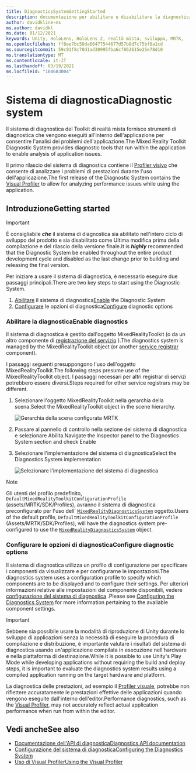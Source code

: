```yaml
---
title: DiagnosticsSystemGettingStarted
description: documentazione per abilitare e disabilitare la diagnostica in MRTK
author: davidkline-ms
ms.author: davidkl
ms.date: 01/12/2021
keywords: Unity, HoloLens, HoloLens 2, realtà mista, sviluppo, MRTK,
ms.openlocfilehash: ff8ee7bc50da66477544677d57b8d7c75bf0a1cd
ms.sourcegitcommit: 59c91f8c70d1ad30995fba6cf862615e25e78d10
ms.translationtype: MT
ms.contentlocale: it-IT
ms.lasthandoff: 03/19/2021
ms.locfileid: "104683004"
---
```

# <a name="diagnostic-system"></a><span data-ttu-id="336b2-104">Sistema di diagnostica</span><span class="sxs-lookup"><span data-stu-id="336b2-104">Diagnostic system</span></span>

<span data-ttu-id="336b2-105">Il sistema di diagnostica del Toolkit di realtà mista fornisce strumenti di diagnostica che vengono eseguiti all'interno dell'applicazione per consentire l'analisi dei problemi dell'applicazione.</span><span class="sxs-lookup"><span data-stu-id="336b2-105">The Mixed Reality Toolkit Diagnostic System provides diagnostic tools that run within the application to enable analysis of application issues.</span></span>

<span data-ttu-id="336b2-106">Il primo rilascio del sistema di diagnostica contiene il [Profiler visivo](using-visual-profiler.md) che consente di analizzare i problemi di prestazioni durante l'uso dell'applicazione.</span><span class="sxs-lookup"><span data-stu-id="336b2-106">The first release of the Diagnostic System contains the [Visual Profiler](using-visual-profiler.md) to allow for analyzing performance issues while using the application.</span></span>

## <a name="getting-started"></a><span data-ttu-id="336b2-107">Introduzione</span><span class="sxs-lookup"><span data-stu-id="336b2-107">Getting started</span></span>

> [!IMPORTANT]
> <span data-ttu-id="336b2-108">È consigliabile **_che_** il sistema di diagnostica sia abilitato nell'intero ciclo di sviluppo del prodotto e sia disabilitato come Ultima modifica prima della compilazione e del rilascio della versione finale.</span><span class="sxs-lookup"><span data-stu-id="336b2-108">It is **_highly_** recommended that the Diagnostic System be enabled throughout the entire product development cycle and disabled as the last change prior to building and releasing the final version.</span></span>

<span data-ttu-id="336b2-109">Per iniziare a usare il sistema di diagnostica, è necessario eseguire due passaggi principali.</span><span class="sxs-lookup"><span data-stu-id="336b2-109">There are two key steps to start using the Diagnostic System.</span></span>

1. <span data-ttu-id="336b2-110">[Abilitare](#enable-diagnostics) il sistema di diagnostica</span><span class="sxs-lookup"><span data-stu-id="336b2-110">[Enable](#enable-diagnostics) the Diagnostic System</span></span>
2. <span data-ttu-id="336b2-111">[Configurare](#configure-diagnostic-options) le opzioni di diagnostica</span><span class="sxs-lookup"><span data-stu-id="336b2-111">[Configure](#configure-diagnostic-options) diagnostic options</span></span>

### <a name="enable-diagnostics"></a><span data-ttu-id="336b2-112">Abilitare la diagnostica</span><span class="sxs-lookup"><span data-stu-id="336b2-112">Enable diagnostics</span></span>

<span data-ttu-id="336b2-113">Il sistema di diagnostica è gestito dall'oggetto MixedRealityToolkit (o da un altro componente di [registrazione del servizio](xref:Microsoft.MixedReality.Toolkit.IMixedRealityServiceRegistrar) ).</span><span class="sxs-lookup"><span data-stu-id="336b2-113">The diagnostics system is managed by the MixedRealityToolkit object (or another [service registrar](xref:Microsoft.MixedReality.Toolkit.IMixedRealityServiceRegistrar) component).</span></span>

<span data-ttu-id="336b2-114">I passaggi seguenti presuppongono l'uso dell'oggetto MixedRealityToolkit.</span><span class="sxs-lookup"><span data-stu-id="336b2-114">The following steps presume use of the MixedRealityToolkit object.</span></span> <span data-ttu-id="336b2-115">I passaggi necessari per altri registrar di servizi potrebbero essere diversi.</span><span class="sxs-lookup"><span data-stu-id="336b2-115">Steps required for other service registrars may be different.</span></span>

1. <span data-ttu-id="336b2-116">Selezionare l'oggetto MixedRealityToolkit nella gerarchia della scena.</span><span class="sxs-lookup"><span data-stu-id="336b2-116">Select the MixedRealityToolkit object in the scene hierarchy.</span></span>

    ![Gerarchia della scena configurata MRTK](../images/MRTK_ConfiguredHierarchy.png)

1. <span data-ttu-id="336b2-118">Passare al pannello di controllo nella sezione del sistema di diagnostica e selezionare Abilita.</span><span class="sxs-lookup"><span data-stu-id="336b2-118">Navigate the Inspector panel to the Diagnostics System section and check Enable</span></span>
1. <span data-ttu-id="336b2-119">Selezionare l'implementazione del sistema di diagnostica</span><span class="sxs-lookup"><span data-stu-id="336b2-119">Select the Diagnostics System implementation</span></span>

    ![Selezionare l'implementazione del sistema di diagnostica](../images/diagnostics/DiagnosticsSelectSystemType.png)

> [!NOTE]
> <span data-ttu-id="336b2-121">Gli utenti del profilo predefinito, `DefaultMixedRealityToolkitConfigurationProfile` (assets/MRTK/SDK/Profiles), avranno il sistema di diagnostica preconfigurato per l'uso dell' [`MixedRealityDiagnosticsSystem`](xref:Microsoft.MixedReality.Toolkit.Diagnostics.MixedRealityDiagnosticsSystem) oggetto.</span><span class="sxs-lookup"><span data-stu-id="336b2-121">Users of the default profile, `DefaultMixedRealityToolkitConfigurationProfile` (Assets/MRTK/SDK/Profiles), will have the diagnostics system pre-configured to use the [`MixedRealityDiagnosticsSystem`](xref:Microsoft.MixedReality.Toolkit.Diagnostics.MixedRealityDiagnosticsSystem) object.</span></span>

### <a name="configure-diagnostic-options"></a><span data-ttu-id="336b2-122">Configurare le opzioni di diagnostica</span><span class="sxs-lookup"><span data-stu-id="336b2-122">Configure diagnostic options</span></span>

<span data-ttu-id="336b2-123">Il sistema di diagnostica utilizza un profilo di configurazione per specificare i componenti da visualizzare e per configurarne le impostazioni.</span><span class="sxs-lookup"><span data-stu-id="336b2-123">The diagnostics system uses a configuration profile to specify which components are to be displayed and to configure their settings.</span></span> <span data-ttu-id="336b2-124">Per ulteriori informazioni relative alle impostazioni del componente disponibili, vedere [configurazione del sistema di diagnostica](configuring-diagnostics.md) .</span><span class="sxs-lookup"><span data-stu-id="336b2-124">Please see [Configuring the Diagnostics System](configuring-diagnostics.md) for more information pertaining to the available component settings.</span></span>

> [!IMPORTANT]
> <span data-ttu-id="336b2-125">Sebbene sia possibile usare la modalità di riproduzione di Unity durante lo sviluppo di applicazioni senza la necessità di eseguire la procedura di compilazione e distribuzione, è importante valutare i risultati del sistema di diagnostica usando un'applicazione compilata in esecuzione nell'hardware e nella piattaforma di destinazione.</span><span class="sxs-lookup"><span data-stu-id="336b2-125">While it is possible to use Unity's Play Mode while developing applications without requiring the build and deploy steps, it is important to evaluate the diagnostics system results using a compiled application running on the target hardware and platform.</span></span>
>
> <span data-ttu-id="336b2-126">La diagnostica delle prestazioni, ad esempio il [Profiler visuale](using-visual-profiler.md), potrebbe non riflettere accuratamente le prestazioni effettive delle applicazioni quando vengono eseguite dall'interno dell'editor.</span><span class="sxs-lookup"><span data-stu-id="336b2-126">Performance diagnostics, such as the [Visual Profiler](using-visual-profiler.md), may not accurately reflect actual application performance when run from within the editor.</span></span>

## <a name="see-also"></a><span data-ttu-id="336b2-127">Vedi anche</span><span class="sxs-lookup"><span data-stu-id="336b2-127">See also</span></span>

- [<span data-ttu-id="336b2-128">Documentazione dell'API di diagnostica</span><span class="sxs-lookup"><span data-stu-id="336b2-128">Diagnostics API documentation</span></span>](xref:Microsoft.MixedReality.Toolkit.Diagnostics)
- [<span data-ttu-id="336b2-129">Configurazione del sistema di diagnostica</span><span class="sxs-lookup"><span data-stu-id="336b2-129">Configuring the Diagnostics System</span></span>](configuring-diagnostics.md)
- [<span data-ttu-id="336b2-130">Uso di Visual Profiler</span><span class="sxs-lookup"><span data-stu-id="336b2-130">Using the Visual Profiler</span></span>](using-visual-profiler.md)
